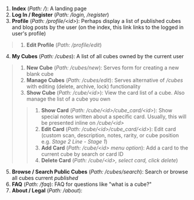 1. **Index** (*Path: /*): A landing page
2. **Log In / Register** (*Path: /login, /register*)
3. **Profile** (*Path: /profile/&lt;id>*): Perhaps display a list of published cubes and blog posts by the user (on the index, this link links to the logged in user's profile)
>1. **Edit Profile** (*Path: /profile/edit*)
4. **My Cubes** (*Path: /cubes*): A list of all cubes owned by the current user
>1. **New Cube** (*Path: /cubes/new*): Serves form for creating a new blank cube
>2. **Manage Cubes** (*Path: /cubes/edit*): Serves alternative of */cubes* with editing (delete, archive, lock) functionality
>3. **Show Cube** (*Path: /cube/&lt;id>*): View the card list of a cube. Also manage the list of a cube you own
>>1. **Show Card** (*Path: /cube/&lt;id>/cube_card/&lt;id>*): Show special notes written about a specific card. Usually, this will be presented inline on */cube/&lt;id>*
>>2. **Edit Card** (*Path: /cube/&lt;id>/cube_card/&lt;id>*): Edit card (custom scan, description, notes, rarity, or cube position e.g. *Stage 2 Line - Stage 1*)
>>3. **Add Card** (*Path: /cube/&lt;id> menu option*): Add a card to the current cube by search or card ID
>>4. **Delete Card** (*Path: /cube/&lt;id>, select card, click delete*)
5. **Browse / Search Public Cubes** (*Path: /cubes/search*): Search or browse all cubes current *published*
6. **FAQ** (*Path: /faq*): FAQ for questions like "what is a cube?"
7. **About / Legal** (*Path: /about*):  
